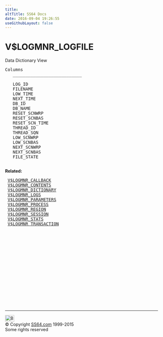 ```yaml
---
title:
altTitle: SS64 Docs
date: 2016-09-04 19:26:55
useGithubLayout: false
---
```

<!-- #BeginLibraryItem "/Library/head_orav.lbi" --><!-- #EndLibraryItem --><h1>V$LOGMNR_LOGFILE </h1>  
 <p> Data Dictionary View </p> 
 
<pre>Columns
   ___________________________
 
   LOG_ID
   FILENAME
   LOW_TIME
   NEXT_TIME
   DB_ID
   DB_NAME
   RESET_SCNWRP
   RESET_SCNBAS
   RESET_SCN_TIME
   THREAD_ID
   THREAD_SQN
   LOW_SCNWRP
   LOW_SCNBAS
   NEXT_SCNWRP
   NEXT_SCNBAS
   FILE_STATE

</pre>
<p><b>Related:</b></p><pre> <a href="V$LOGMNR_CALLBACK.html">V$LOGMNR_CALLBACK</a> 
 <a href="V$LOGMNR_CONTENTS.html">V$LOGMNR_CONTENTS</a> 
 <a href="V$LOGMNR_DICTIONARY.html">V$LOGMNR_DICTIONARY</a> 
 <a href="V$LOGMNR_LOGS.html">V$LOGMNR_LOGS</a> 
 <a href="V$LOGMNR_PARAMETERS.html">V$LOGMNR_PARAMETERS</a> 
 <a href="V$LOGMNR_PROCESS.html">V$LOGMNR_PROCESS</a> 
 <a href="V$LOGMNR_REGION.html">V$LOGMNR_REGION</a> 
 <a href="V$LOGMNR_SESSION.html">V$LOGMNR_SESSION</a> 
 <a href="V$LOGMNR_STATS.html">V$LOGMNR_STATS</a> 
 <a href="V$LOGMNR_TRANSACTION.html">V$LOGMNR_TRANSACTION</a> </pre><!-- #BeginLibraryItem "/Library/foot_orad.lbi" --><p>
<!-- oracle-footer -->
<ins class="adsbygoogle" style="display:inline-block;width:300px;height:250px" data-ad-client="ca-pub-6140977852749469" data-ad-slot="4275490898"></ins>
<script>
(adsbygoogle = window.adsbygoogle || []).push({});
</script></p>
<hr>
<div id="bl" class="footer"><a href="V$LOGMNR_LOGFILE.html#"><img src="../images/top.png" width="30" height="22" alt="Back to the Top"></a></div>
<div id="br" class="footer, tagline">© Copyright <a href="http://ss64.com/">SS64.com</a> 1999-2015<br>
Some rights reserved</div>
<!-- #EndLibraryItem -->

